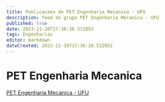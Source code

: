 ```yaml
---
title: Publicacoes de PET Engenharia Mecanica - UFU
description: feed do grupo PET Engenharia Mecanica - UFU
published: true
date: 2023-11-30T17:36:26.512852
tags: Engenharias
editor: markdown
dateCreated: 2023-11-30T17:36:26.512852
---
```


# PET Engenharia Mecanica
[PET Engenharia Mecanica - UFU](/grupo/167PETEngenhariaMecanicaUFU.md)